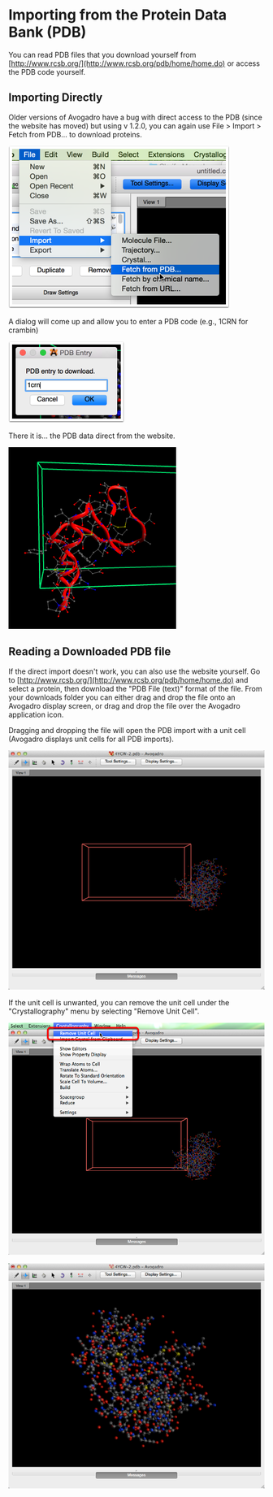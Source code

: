 # Importing from the Protein Data Bank \(PDB\)

You can read PDB files that you download yourself from [http://www.rcsb.org/](http://www.rcsb.org/pdb/home/home.do) or access the PDB code yourself.

## Importing Directly

Older versions of Avogadro have a bug with direct access to the PDB \(since the website has moved\) but using v 1.2.0, you can again use File &gt; Import &gt; Fetch from PDB... to download proteins.

![](../../_images/importing-directly.png)

A dialog will come up and allow you to enter a PDB code \(e.g., 1CRN for crambin\)

![](../../_images/fa774ace-50fd-4a5a-9887-dcd9cca47678.png)

There it is... the PDB data direct from the website.

![](../../_images/75534ab7-b85e-4553-97f4-cf895b0ae61f.png)

## Reading a Downloaded PDB file

If the direct import doesn't work, you can also use the website yourself. Go to [http://www.rcsb.org/](http://www.rcsb.org/pdb/home/home.do) and select a protein, then download the "PDB File \(text\)" format of the file. From your downloads folder you can either drag and drop the file onto an Avogadro display screen, or drag and drop the file over the Avogadro application icon.

Dragging and dropping the file will open the PDB import with a unit cell \(Avogadro displays unit cells for all PDB imports\).

![](../../_images/3e94b139-631d-4522-a1a7-75989d4c825f.png)

If the unit cell is unwanted, you can remove the unit cell under the "Crystallography" menu by selecting "Remove Unit Cell".

![](../../_images/51ffb521-ca52-48ac-b941-90da5619f8df.png)

![](../../_images/d280bc1f-2b5b-4168-b67e-916178be1cd2.png)

